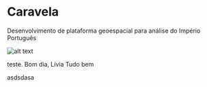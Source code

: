 # Caravela
Desenvolvimento de plataforma geoespacial para análise do Império Português

![alt text](https://images.unsplash.com/photo-1601027192343-7d787c2e5367?ixid=MXwxMjA3fDB8MHxwaG90by1wYWdlfHx8fGVufDB8fHw%3D&ixlib=rb-1.2.1&auto=format&fit=crop&w=1350&q=80.png)

teste.
Bom dia, Lívia
Tudo bem


asdsdasa